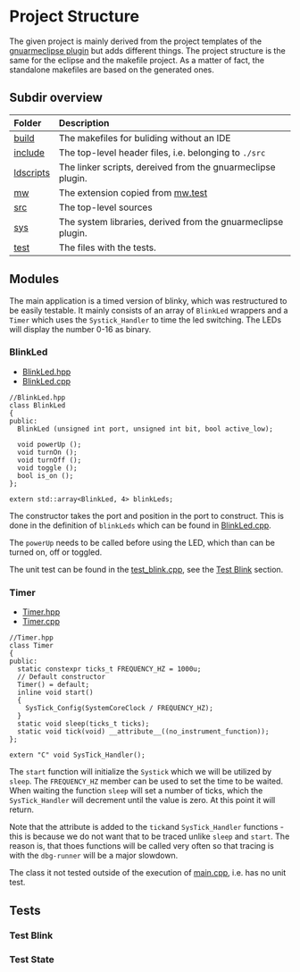 # Project Structure

The given project is mainly derived from the project templates of the [gnuarmeclipse plugin](http://gnuarmeclipse.github.io/) but adds different things. The project structure is the same for the eclipse and the makefile project. As a matter of fact, the standalone makefiles are based on the generated ones.


## Subdir overview

Folder | Description
:------|:-----------
[build](https://github.com/mw-sc/mw.test.example/blob/master/stm32f4-discovery/build) | The makefiles for buliding without an IDE
[include](https://github.com/mw-sc/mw.test.example/blob/master/stm32f4-discovery/include) | The top-level header files, i.e. belonging to `./src`
[ldscripts](https://github.com/mw-sc/mw.test.example/blob/master/stm32f4-discovery/ldscripts) | The linker scripts, dereived from the gnuarmeclipse plugin.
[mw](https://github.com/mw-sc/mw.test.example/blob/master/stm32f4-discovery/mw) | The extension copied from [mw.test](https://github.com/mw-sc/mw.test)
[src](https://github.com/mw-sc/mw.test.example/blob/master/stm32f4-discovery/src) | The top-level sources
[sys](https://github.com/mw-sc/mw.test.example/blob/master/stm32f4-discovery/sys) | The system libraries, derived from the gnuarmeclipse plugin.
[test](https://github.com/mw-sc/mw.test.example/blob/master/stm32f4-discovery/test) | The files with the tests.


## Modules

The main application is a timed version of blinky, which was restructured to be easily testable. It mainly consists of an array of `BlinkLed` wrappers and a `Timer` which uses the `Systick_Handler` to time the led switching. The LEDs will display the number 0-16 as binary.


### BlinkLed

 - [BlinkLed.hpp](https://github.com/mw-sc/mw.test.example/blob/master/stm32f4-discovery/include/BlinkLed.hpp)
 - [BlinkLed.cpp](https://github.com/mw-sc/mw.test.example/blob/master/stm32f4-discovery/src/BlinkLed.cpp)

```
//BlinkLed.hpp
class BlinkLed
{
public:
  BlinkLed (unsigned int port, unsigned int bit, bool active_low);

  void powerUp ();
  void turnOn ();
  void turnOff ();
  void toggle ();
  bool is_on ();
};

extern std::array<BlinkLed, 4> blinkLeds;
```

The constructor takes the port and position in the port to construct. This is done in the definition of `blinkLeds` which can be found in [BlinkLed.cpp](https://github.com/mw-sc/mw.test.example/blob/master/stm32f4-discovery/src/BlinkLed.cpp#L94).

The `powerUp` needs to be called before using the LED, which than can be turned on, off or toggled.

The unit test can be found in the [test_blink.cpp](https://github.com/mw-sc/mw.test.example/blob/master/stm32f4-discovery/test/test_blink.cpp), see the [Test Blink](#test-blink) section.


### Timer

 - [Timer.hpp](https://github.com/mw-sc/mw.test.example/blob/master/stm32f4-discovery/include/Timer.hpp)
 - [Timer.cpp](https://github.com/mw-sc/mw.test.example/blob/master/stm32f4-discovery/src/Timer.cpp)

```
//Timer.hpp
class Timer
{
public:
  static constexpr ticks_t FREQUENCY_HZ = 1000u;
  // Default constructor
  Timer() = default;
  inline void start()
  {
    SysTick_Config(SystemCoreClock / FREQUENCY_HZ);
  }
  static void sleep(ticks_t ticks);
  static void tick(void) __attribute__((no_instrument_function));
};

extern "C" void SysTick_Handler();
```

The `start` function will initialize the `Systick` which we will be utilized by `sleep`. The `FREQUENCY_HZ` member can be used to set the time to be waited. When waiting the function `sleep` will set a number of ticks, which the `SysTick_Handler` will decrement until the value is zero. At this point it will return.

Note that the attribute is added to the `tick`and `SysTick_Handler` functions - this is because we do not want that to be traced unlike `sleep` and `start`. The reason is, that thoes functions will be called very often so that tracing is with the `dbg-runner` will be a major slowdown.

The class it not tested outside of the execution of [main.cpp](https://github.com/mw-sc/mw.test.example/blob/master/stm32f4-discovery/src/main.cpp), i.e. has no unit test.


## Tests

### Test Blink
### Test State